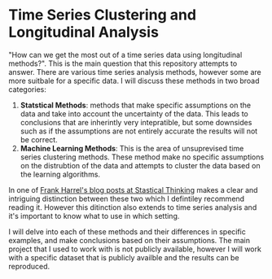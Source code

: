 # Time Series Clustering and Longitudinal Analysis
"How can we get the most out of a time series data using longitudinal methods?". This is the main question that this repository attempts to answer. There are various time series analysis methods, however some are more suitbale for a specific data. I will discuss these methods in two broad categories: 

1. **Statstical Methods**: methods that make specific assumptions on the data and take into account the uncertainty of the data. This leads to conclusions that are inherintly very intepratible, but some downsides such as if the assumptions are not entirely accurate the results will not be correct.
2. **Machine Learning Methods**: This is the area of unsuprevised time series clustering methods. These method make no specific assumptions on the distrubtion of the data and attempts to cluster the data based on the learning algorithms.

In one of [Frank Harrel's blog posts at Stastical Thinking](https://www.fharrell.com/post/stat-ml/) makes a clear and intriguing distinction between these two which I defintiley recommend reading it. 
However this ditinction also extends to time series analysis and it's important to know what to use in which setting.
 
I will delve into each of these methods and their differences in specific examples, and make conclusions based on their assumptions.
The main project that I used to work with is not publicly available, however I will work with a specific dataset that is publicly availble and the results can be reproduced. 


